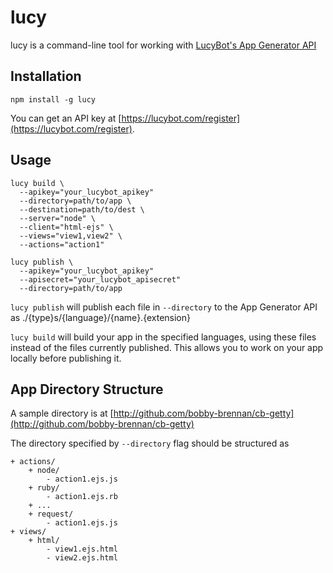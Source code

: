# lucy
lucy is a command-line tool for working with [LucyBot's App Generator API](https://lucybot.com/)

## Installation
```
npm install -g lucy
```

You can get an API key at [https://lucybot.com/register](https://lucybot.com/register).

## Usage
```
lucy build \
  --apikey="your_lucybot_apikey"
  --directory=path/to/app \
  --destination=path/to/dest \
  --server="node" \
  --client="html-ejs" \
  --views="view1,view2" \
  --actions="action1"
  
lucy publish \
  --apikey="your_lucybot_apikey"
  --apisecret="your_lucybot_apisecret"
  --directory=path/to/app
```

`lucy publish` will publish each file in `--directory` to the App Generator API as ./{type}s/{language}/{name}.{extension}

`lucy build` will build your app in the specified languages, using these files instead of the files currently published. This allows you to work on your app locally before publishing it.

## App Directory Structure
A sample directory is at [http://github.com/bobby-brennan/cb-getty](http://github.com/bobby-brennan/cb-getty)

The directory specified by `--directory` flag should be structured as

```
+ actions/
    + node/
        - action1.ejs.js
    + ruby/
        - action1.ejs.rb
    + ...
    + request/
        - action1.ejs.js
+ views/
    + html/
        - view1.ejs.html
        - view2.ejs.html
```
